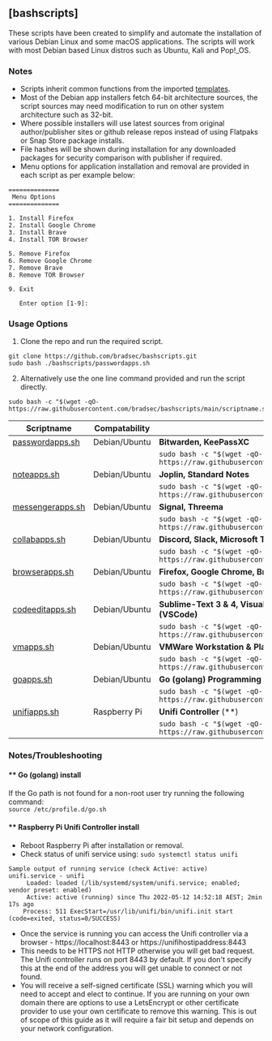 ## [bashscripts]
These scripts have been created to simplify and automate the installation of various Debian Linux and some macOS applications. The scripts will work with most Debian based Linux distros such as Ubuntu, Kali and Pop!_OS.

### Notes
* Scripts inherit common functions from the imported <a href="https://github.com/bradsec/bashscripts/tree/main/templates" target="_blank">templates</a>.  
* Most of the Debian app installers fetch 64-bit architecture sources, the script sources may need modification to run on other system architecture such as 32-bit.
* Where possible installers will use latest sources from original author/publisher sites or github release repos instead of using Flatpaks or Snap Store package installs.  
* File hashes will be shown during installation for any downloaded packages for security comparison with publisher if required.
* Menu options for application installation and removal are provided in each script as per example below:

```terminal
==============
 Menu Options 
==============

1. Install Firefox
2. Install Google Chrome
3. Install Brave
4. Install TOR Browser

5. Remove Firefox
6. Remove Google Chrome
7. Remove Brave
8. Remove TOR Browser

9. Exit

   Enter option [1-9]: 
```


### Usage Options
1. Clone the repo and run the required script.
```terminal
git clone https://github.com/bradsec/bashscripts.git
sudo bash ./bashscripts/passwordapps.sh
```
2. Alternatively use the one line command provided and run the script directly. 
```
sudo bash -c "$(wget -qO- https://raw.githubusercontent.com/bradsec/bashscripts/main/scriptname.sh)"
```

Scriptname | Compatability | Applications
---|---|---
<a href="https://github.com/bradsec/bashscripts/tree/main/passwordapps.sh" target="_blank">passwordapps.sh</a> | Debian/Ubuntu | **Bitwarden, KeePassXC**
|||```sudo bash -c "$(wget -qO- https://raw.githubusercontent.com/bradsec/bashscripts/main/passwordapps.sh)"```
<a href="https://github.com/bradsec/bashscripts/tree/main/noteapps.sh" target="_blank">noteapps.sh</a> | Debian/Ubuntu | **Joplin, Standard Notes**
|||```sudo bash -c "$(wget -qO- https://raw.githubusercontent.com/bradsec/bashscripts/main/noteapps.sh)"```
<a href="https://github.com/bradsec/bashscripts/tree/main/messengerapps.sh" target="_blank">messengerapps.sh</a> | Debian/Ubuntu | **Signal, Threema**
|||```sudo bash -c "$(wget -qO- https://raw.githubusercontent.com/bradsec/bashscripts/main/messengerapps.sh)"```
<a href="https://github.com/bradsec/bashscripts/tree/main/collabapps.sh" target="_blank">collabapps.sh</a> | Debian/Ubuntu | **Discord, Slack, Microsoft Teams**
|||```sudo bash -c "$(wget -qO- https://raw.githubusercontent.com/bradsec/bashscripts/main/collabapps.sh)"```
<a href="https://github.com/bradsec/bashscripts/tree/main/browserapps.sh" target="_blank">browserapps.sh</a> | Debian/Ubuntu | **Firefox, Google Chrome, Brave, TOR Browser**
|||```sudo bash -c "$(wget -qO- https://raw.githubusercontent.com/bradsec/bashscripts/main/browserapps.sh)"```
<a href="https://github.com/bradsec/bashscripts/tree/main/codeeditapps.sh" target="_blank">codeeditapps.sh</a> | Debian/Ubuntu | **Sublime-Text 3 & 4, Visual Studio Codium, Microsoft Visual Studio Code (VSCode)**
|||```sudo bash -c "$(wget -qO- https://raw.githubusercontent.com/bradsec/bashscripts/main/codeeditapps.sh)"```
<a href="https://github.com/bradsec/bashscripts/tree/main/vmapps.sh" target="_blank">vmapps.sh</a> | Debian/Ubuntu | **VMWare Workstation & Player, Oracle VirtualBox**
|||```sudo bash -c "$(wget -qO- https://raw.githubusercontent.com/bradsec/bashscripts/main/vmapps.sh)"```
<a href="https://github.com/bradsec/bashscripts/tree/main/goapps.sh" target="_blank">goapps.sh</a> | Debian/Ubuntu | **Go (golang) Programming Language** (**)
|||```sudo bash -c "$(wget -qO- https://raw.githubusercontent.com/bradsec/bashscripts/main/goapps.sh)"```
<a href="https://github.com/bradsec/bashscripts/tree/main/unifiapps.sh" target="_blank">unifiapps.sh</a> | Raspberry Pi | **Unifi Controller** (**)
|||```sudo bash -c "$(wget -qO- https://raw.githubusercontent.com/bradsec/bashscripts/main/unifiapps.sh)"```


### Notes/Troubleshooting 

#### ** Go (golang) install
If the Go path is not found for a non-root user try running the following command:  
`source /etc/profile.d/go.sh`

#### ** Raspberry Pi Unifi Controller install
* Reboot Raspberry Pi after installation or removal.  
* Check status of unifi service using: `sudo systemctl status unifi`  
```terminal
Sample output of running service (check Active: active)
unifi.service - unifi
     Loaded: loaded (/lib/systemd/system/unifi.service; enabled; vendor preset: enabled)
     Active: active (running) since Thu 2022-05-12 14:52:18 AEST; 2min 17s ago
    Process: 511 ExecStart=/usr/lib/unifi/bin/unifi.init start (code=exited, status=0/SUCCESS)
```
* Once the service is running you can access the Unifi controller via a browser - https://localhost:8443 or https://unifihostipaddress:8443
* This needs to be HTTPS not HTTP otherwise you will get bad request. The Unifi controller runs on port 8443 by default. If you don't specify this at the end of the address you will get unable to connect or not found. 
* You will receive a self-signed certificate (SSL) warning which you will need to accept and elect to continue. If you are running on your own domain there are options to use a LetsEncrypt or other certificate provider to use your own certificate to remove this warning. This is out of scope of this guide as it will require a fair bit setup and depends on your network configuration.  
